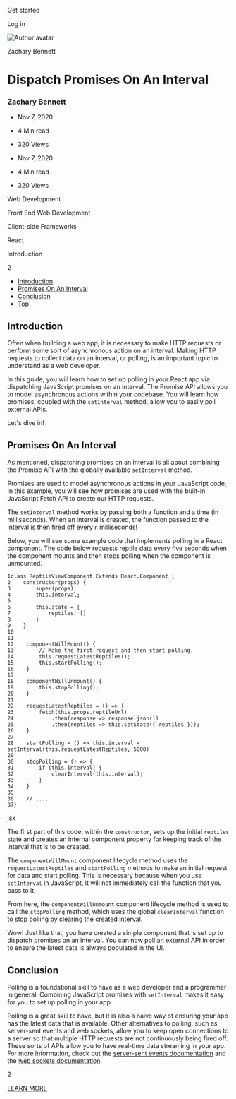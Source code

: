 <span data-css-15b13by="" aria-hidden="false">Get started</span>

<span data-css-15b13by="" aria-hidden="false">Log in</span>

<img src="../../pluralsight.imgix.net/author/lg/b80bbd58-40e1-4db4-a8e5-12bb0fecc089.png" alt="Author avatar" class="jsx-3841407315" />

Zachary Bennett

Dispatch Promises On An Interval
================================

### Zachary Bennett

-   Nov 7, 2020
-   4 Min read
-   320 Views

-   Nov 7, 2020
-   <span class="jsx-3759398792" itemprop="timeRequired">4 Min</span> read
-   320 Views

<span class="jsx-3759398792"></span>

<span data-css-1997kh1="">Web Development</span>

<span class="jsx-3759398792"></span>

<span data-css-1997kh1="">Front End Web Development</span>

<span class="jsx-3759398792"></span>

<span data-css-1997kh1="">Client-side Frameworks</span>

<span class="jsx-3759398792"></span>

<span data-css-1997kh1="">React</span>

Introduction

2

-   <a href="#module-introduction" class="menu-link">Introduction</a>
-   <a href="#module-promisesonaninterval" class="menu-link">Promises On An Interval</a>
-   <a href="#module-conclusion" class="menu-link">Conclusion</a>
-   <a href="#top" class="menu-link">Top</a>

Introduction
------------

Often when building a web app, it is necessary to make HTTP requests or perform some sort of asynchronous action on an interval. Making HTTP requests to collect data on an interval, or polling, is an important topic to understand as a web developer.

In this guide, you will learn how to set up polling in your React app via dispatching JavaScript promises on an interval. The Promise API allows you to model asynchronous actions within your codebase. You will learn how promises, coupled with the <span class="jsx-3120878690">`setInterval`</span> method, allow you to easily poll external APIs.

Let's dive in!

Promises On An Interval
-----------------------

As mentioned, dispatching promises on an interval is all about combining the Promise API with the globally available <span class="jsx-3120878690">`setInterval`</span> method.

Promises are used to model asynchronous actions in your JavaScript code. In this example, you will see how promises are used with the built-in JavaScript Fetch API to create our HTTP requests.

The <span class="jsx-3120878690">`setInterval`</span> method works by passing both a function and a time (in milliseconds). When an interval is created, the function passed to the interval is then fired off every <span class="jsx-3120878690">`n`</span> milliseconds!

Below, you will see some example code that implements polling in a React component. The code below requests reptile data every five seconds when the component mounts and then stops polling when the component is unmounted.

    1class ReptileViewComponent Extends React.Component {
    2    constructor(props) {
    3        super(props);
    4        this.interval;
    5
    6        this.state = {
    7            reptiles: []
    8        }
    9    }
    10
    11
    12    componentWillMount() {
    13        // Make the first request and then start polling.
    14        this.requestLatestReptiles();
    15        this.startPolling();
    16    }
    17
    18    componentWillUnmount() {
    19        this.stopPolling();
    20    }
    21
    22    requestLatestReptiles = () => {
    23        fetch(this.props.reptileUrl)
    24            .then(response => response.json())
    25            .then(reptiles => this.setState({ reptiles }));
    26    }
    27
    28    startPolling = () => this.interval = setInterval(this.requestLatestReptiles, 5000)
    29
    30    stopPolling = () => {
    31        if (this.interval) {
    32            clearInterval(this.interval);
    33        }
    34    }
    35
    36    // ....
    37}

jsx

The first part of this code, within the <span class="jsx-3120878690">`constructor`</span>, sets up the initial <span class="jsx-3120878690">`reptiles`</span> state and creates an internal component property for keeping track of the interval that is to be created.

The <span class="jsx-3120878690">`componentWillMount`</span> component lifecycle method uses the <span class="jsx-3120878690">`requestLatestReptiles`</span> and <span class="jsx-3120878690">`startPolling`</span> methods to make an initial request for data and start polling. This is necessary because when you use <span class="jsx-3120878690">`setInterval`</span> in JavaScript, it will not immediately call the function that you pass to it.

From here, the <span class="jsx-3120878690">`componentWillUnmount`</span> component lifecycle method is used to call the <span class="jsx-3120878690">`stopPolling`</span> method, which uses the global <span class="jsx-3120878690">`clearInterval`</span> function to stop polling by clearing the created interval.

Wow! Just like that, you have created a simple component that is set up to dispatch promises on an interval. You can now poll an external API in order to ensure the latest data is always populated in the UI.

Conclusion
----------

Polling is a foundational skill to have as a web developer and a programmer in general. Combining JavaScript promises with <span class="jsx-3120878690">`setInterval`</span> makes it easy for you to set up polling in your app.

Polling is a great skill to have, but it is also a naive way of ensuring your app has the latest data that is available. Other alternatives to polling, such as server-sent events and web sockets, allow you to keep open connections to a server so that multiple HTTP requests are not continuously being fired off. These sorts of APIs allow you to have real-time data streaming in your app. For more information, check out the [server-sent events documentation](https://developer.mozilla.org/en-US/docs/Web/API/Server-sent_events/Using_server-sent_events) and the [web sockets documentation](https://developer.mozilla.org/en-US/docs/Web/API/WebSockets_API).

2

[<span data-css-15b13by="" aria-hidden="false">LEARN MORE</span>](https://www.pluralsight.com/product/paths)
